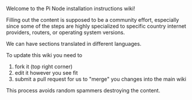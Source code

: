 Welcome to the Pi Node installation instructions wiki!

Filling out the content is supposed to be a community effort, especially since some of the steps are highly specialized to specific country internet providers, routers, or operating system versions.

We can have sections translated in different languages. 

To update this wiki you need to 
1. fork it (top right corner)
1. edit it however you see fit
1. submit a pull request for us to "merge" you changes into the main wiki

This process avoids random spammers destroying the content. 
